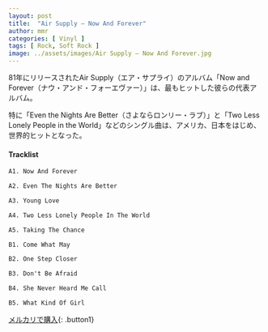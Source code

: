 ```yaml
---
layout: post
title:  "Air Supply – Now And Forever"
author: mmr
categories: [ Vinyl ]
tags: [ Rock, Soft Rock ]
image: ../assets/images/Air Supply – Now And Forever.jpg
---
```


81年にリリースされたAir Supply（エア・サプライ）のアルバム「Now and Forever（ナウ・アンド・フォーエヴァー）」は、最もヒットした彼らの代表アルバム。

特に「Even the Nights Are Better（さよならロンリー・ラブ）」と「Two Less Lonely People in the World」などのシングル曲は、アメリカ、日本をはじめ、世界的ヒットとなった。

#### Tracklist
```md
A1. Now And Forever

A2. Even The Nights Are Better

A3. Young Love

A4. Two Less Lonely People In The World

A5. Taking The Chance

B1. Come What May

B2. One Step Closer

B3. Don't Be Afraid

B4. She Never Heard Me Call

B5. What Kind Of Girl
```

[メルカリで購入](https://jp.mercari.com/item/m66371881166?afid=6142608987){: .button1}

